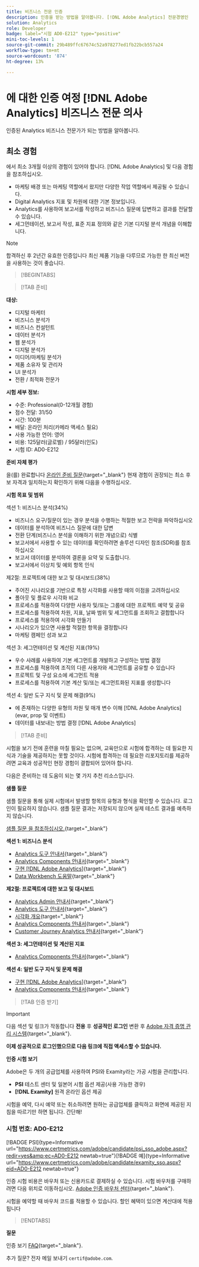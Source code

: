 ```yaml
---
title: 비즈니스 전문 인증
description: 인증을 받는 방법을 알아봅니다. [!DNL Adobe Analytics] 전문경영인
solution: Analytics
role: Developer
badge: label="시험 AD0-E212" type="positive"
mini-toc-levels: 1
source-git-commit: 29b489ffc67674c52a978277ed1fb22bcb557a24
workflow-type: tm+mt
source-wordcount: '874'
ht-degree: 13%

---
```


# 에 대한 인증 여정 [!DNL Adobe Analytics] 비즈니스 전문 의사

인증된 Analytics 비즈니스 전문가가 되는 방법을 알아봅니다.

## 최소 경험

에서 최소 3개월 이상의 경험이 있어야 합니다. [!DNL Adobe Analytics] 및 다음 경험을 참조하십시오.

* 마케팅 배경 또는 마케팅 역할에서 왔지만 다양한 작업 역할에서 제공될 수 있습니다.
* Digital Analytics 지표 및 차원에 대한 기본 정보입니다.
* Analytics를 사용하여 보고서를 작성하고 비즈니스 질문에 답변하고 결과를 전달할 수 있습니다.
* 세그먼테이션, 보고서 작성, 표준 지표 정의와 같은 기본 디지털 분석 개념을 이해합니다.

>[!NOTE]
>
>합격하신 후 2년간 유효한 인증입니다 최신 제품 기능을 다루므로 가능한 한 최신 버전을 사용하는 것이 좋습니다.

>[!BEGINTABS]

>[!TAB 준비]

**대상:**

* 디지털 마케터
* 비즈니스 분석가
* 비즈니스 컨설턴트
* 데이터 분석가
* 웹 분석가
* 디지털 분석가
* 미디어/마케팅 분석가
* 제품 소유자 및 관리자
* UI 분석가
* 전환 / 최적화 전문가

**시험 세부 정보:**

* 수준: Professional(0-12개월 경험)
* 점수 전달: 31/50
* 시간: 100분
* 배달: 온라인 처리(카메라 액세스 필요)
* 사용 가능한 언어: 영어
* 비용: 125달러(글로벌) / 95달러(인도)
* 시험 ID: AD0-E212

**준비 자체 평가**

을(를) 완료합니다 [온라인 준비 질문](https://scorpion.caveon.com/launchpad/ad-q-e129-readiness-questionnaire-for-adobe-aem-assets-developer-professional-exam-copy-w9tako/ad-q-e212-readiness-questionnaire-for-adobe-analytics-business-practitioner-professional-exam){target="_blank"} 현재 경험이 권장되는 최소 후보 자격과 일치하는지 확인하기 위해 다음을 수행하십시오.

**시험 목표 및 범위**

섹션 1: 비즈니스 분석(34%)

* 비즈니스 요구/질문이 있는 경우 분석을 수행하는 적절한 보고 전략을 파악하십시오
* 데이터를 분석하여 비즈니스 질문에 대한 답변
* 전환 단계(비즈니스 분석을 이해하기 위한 개념으로) 식별
* 보고서에서 사용할 수 있는 데이터를 확인하려면 솔루션 디자인 참조(SDR)를 참조하십시오
* 보고서 데이터를 분석하여 결론을 요약 및 도출합니다.
* 보고서에서 이상치 및 예외 항목 인식

제2절: 프로젝트에 대한 보고 및 대시보드(38%)

* 주어진 시나리오를 기반으로 특정 시각화를 사용할 때의 이점을 고려하십시오
* 폴아웃 및 플로우 시각화 비교
* 프로세스를 적용하여 다양한 사용자 및/또는 그룹에 대한 프로젝트 예약 및 공유
* 프로세스를 적용하여 차원, 지표, 날짜 범위 및 세그먼트를 조회하고 결합합니다
* 프로세스를 적용하여 시각화 만들기
* 시나리오가 있으면 사용할 적절한 항목을 결정합니다
* 마케팅 캠페인 성과 보고

섹션 3: 세그먼테이션 및 계산된 지표(19%)

* 우수 사례를 사용하여 기본 세그먼트를 개발하고 구성하는 방법 결정
* 프로세스를 적용하여 조직의 다른 사용자와 세그먼트를 공유할 수 있습니다
* 프로젝트 및 구성 요소에 세그먼트 적용
* 프로세스를 적용하여 기본 계산 및/또는 세그먼트화된 지표를 생성합니다

섹션 4: 일반 도구 지식 및 문제 해결(9%)

* 에 존재하는 다양한 유형의 차원 및 매개 변수 이해 [!DNL Adobe Analytics] (evar, prop 및 이벤트)
* 데이터를 내보내는 방법 결정 [!DNL Adobe Analytics]

>[!TAB 준비]

시험을 보기 전에 훈련을 마칠 필요는 없으며, 교육만으로 시험에 합격하는 데 필요한 지식과 기술을 제공하지는 못할 것이다. 시험에 합격하는 데 필요한 리포지토리를 제공하려면 교육과 성공적인 현장 경험이 결합되어 있어야 합니다.

다음은 준비하는 데 도움이 되는 몇 가지 추천 리소스입니다.

**샘플 질문**

샘플 질문을 통해 실제 시험에서 발생할 항목의 유형과 형식을 확인할 수 있습니다. 로그인이 필요하지 않습니다. 샘플 질문 결과는 저장되지 않으며 실제 테스트 결과를 예측하지 않습니다.

[샘플 질문 을 참조하십시오.](https://scorpion.caveon.com/launchpad/ad0-e212-adobe-analytics-business-practitioner-professional-copy-th4xdu){target="_blank"}

**섹션 1: 비즈니스 분석**

* [Analytics 도구 안내서](https://experienceleague.adobe.com/docs/analytics/analyze/home.html?lang=en){target="_blank"}
* [Analytics Components 안내서](https://experienceleague.adobe.com/docs/analytics/components/home.html?lang=en){target="_blank"}
* [구현 [!DNL Adobe Analytics]](https://experienceleague.adobe.com/docs/analytics/implementation/home.html?lang=en){target="_blank"}
* [Data Workbench 도움말](https://experienceleague.adobe.com/docs/data-workbench/using/home.html?lang=en){target="_blank"}

**제2절: 프로젝트에 대한 보고 및 대시보드**

* [Analytics Admin 안내서](https://experienceleague.adobe.com/docs/analytics/admin/home.html?lang=en){target="_blank"}
* [Analytics 도구 안내서](https://experienceleague.adobe.com/docs/analytics/analyze/home.html?lang=en){target="_blank"}
* [시각화 개요](https://experienceleague.adobe.com/docs/analytics/analyze/analysis-workspace/visualizations/freeform-analysis-visualizations.html?lang=en#quick-viz){target="_blank"}
* [Analytics Components 안내서](https://experienceleague.adobe.com/docs/analytics/components/home.html?lang=en){target="_blank"}
* [Customer Journey Analytics 안내서](https://experienceleague.adobe.com/docs/analytics-platform/using/cja-landing.html?lang=ko){target="_blank"}

**섹션 3: 세그먼테이션 및 계산된 지표**

* [Analytics Components 안내서](https://experienceleague.adobe.com/docs/analytics/components/home.html?lang=en){target="_blank"}

**섹션 4: 일반 도구 지식 및 문제 해결**

* [구현 [!DNL Adobe Analytics]](https://experienceleague.adobe.com/docs/analytics/implementation/home.html?lang=en){target="_blank"}
* [Analytics Components 안내서](https://experienceleague.adobe.com/docs/analytics/components/home.html?lang=en){target="_blank"}

>[!TAB 인증 받기]

>[!IMPORTANT]
>
>다음 섹션 및 링크가 작동합니다 **전용**  후 **성공적인 로그인** 변환 후 [Adobe 자격 증명 관리 시스템](http://www.certmetrics.com/adobe){target="_blank"}.


**이제 성공적으로 로그인했으므로 다음 링크에 직접 액세스할 수 있습니다.**

**인증 시험 보기**

Adobe은 두 개의 공급업체를 사용하여 PSI와 Examity라는 가공 시험을 관리합니다.

* **PSI** 테스트 센터 및 일본어 시험 옵션 제공(사용 가능한 경우)
* **[!DNL Examity]** 원격 온라인 옵션 제공

시험을 예약, 다시 예약 또는 취소하려면 원하는 공급업체를 클릭하고 화면에 제공된 지침을 따르기만 하면 됩니다. 간단해!

### 시험 번호: AD0-E212

[!BADGE PSI]{type=Informative url="https://www.certmetrics.com/adobe/candidate/psi_sso_adobe.aspx?redir=yes&amp;ec=AD0-E212 newtab=true"}[!BADGE 예]{type=Informative url="https://www.certmetrics.com/adobe/candidate/examity_sso.aspx?eid=AD0-E212 newtab=true"}

인증 시험 비용은 바우처 또는 신용카드로 결제하실 수 있습니다. 시험 바우처를 구매하려면 다음 위치로 이동하십시오. [Adobe 인증 바우처 센터](https://market.xvoucher.com/adobe/global){target="_blank"}.

시험을 예약할 때 바우처 코드를 적용할 수 있습니다. 할인 혜택이 있으면 계산대에 적용됩니다

>[!ENDTABS]

**질문**

인증 보기 [FAQ](https://experienceleague.adobe.com/docs/certification/certification/faq.html?lang=en){target="_blank"}.

추가 질문? 전자 메일 보내기 `certif@adobe.com`.
